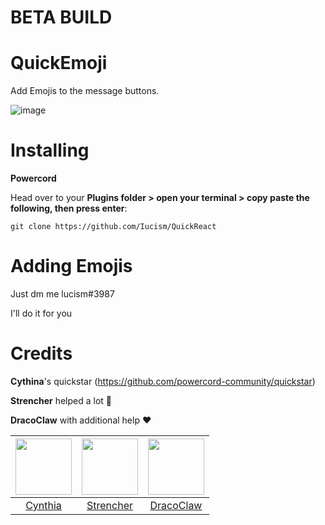 # **BETA BUILD**

# QuickEmoji

Add Emojis to the message buttons.

![image](https://user-images.githubusercontent.com/105166639/172046128-17b681c5-ca9a-48d5-b8d1-c78723306ed4.png)


# Installing 
**Powercord**

Head over to your **Plugins folder > open your terminal > copy paste the following, then press enter**:

```
git clone https://github.com/Iucism/QuickReact
```

# Adding Emojis

Just dm me lucism#3987

I'll do it for you


# Credits

**Cythina**'s quickstar (https://github.com/powercord-community/quickstar)

**Strencher** helped a lot 💖 

**DracoClaw** with additional help ❤️

|<a href="https://github.com/cyyynthia"><img src="https://avatars.githubusercontent.com/u/9999055?v=4" width="90px" height="90px"></a>|<a href="https://github.com/Strencher"><img src="https://avatars.githubusercontent.com/u/46447572?v=4" width="90px" height="90px"></a>|<a href="https://github.com/DracoClaw"><img src="https://avatars.githubusercontent.com/u/34274162?v=4" width="90px" height="90px"></a>|
|:-:|:-:|:-:|
|[Cynthia](https://github.com/cyyynthia)|[Strencher](https://github.com/Strencher)|[DracoClaw](https://github.com/DracoClaw)|
